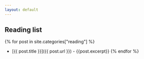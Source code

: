 ```yaml
---
layout: default
---
```


## Reading list

{% for post in site.categories["reading"] %}
  * [{{ post.title }}]({{ post.url }}) - {{post.excerpt}}
{% endfor %}
